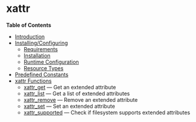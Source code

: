 xattr
=====

**Table of Contents**

-   [Introduction](/intro/xattr.html)
-   [Installing/Configuring](/xattr/setup.html)
    -   [Requirements](/xattr/setup.html#Requirements)
    -   [Installation](/xattr/setup.html#Installation)
    -   [Runtime
        Configuration](/xattr/setup.html#Runtime%20Configuration)
    -   [Resource Types](/xattr/setup.html#Resource%20Types)
-   [Predefined Constants](/xattr/constants.html)
-   [xattr Functions](/ref/xattr.html)
    -   [xattr\_get](/ref/xattr.html#xattr_get) — Get an extended
        attribute
    -   [xattr\_list](/ref/xattr.html#xattr_list) — Get a list of
        extended attributes
    -   [xattr\_remove](/ref/xattr.html#xattr_remove) — Remove an
        extended attribute
    -   [xattr\_set](/ref/xattr.html#xattr_set) — Set an extended
        attribute
    -   [xattr\_supported](/ref/xattr.html#xattr_supported) — Check if
        filesystem supports extended attributes
